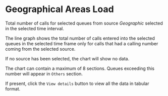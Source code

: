 # Geographical Areas Load

Total number of calls for selected queues from source *Geographic*
selected in the selected time interval.

The line graph shows the total number of calls entered into the selected queues
in the selected time frame only for calls that had a calling number
coming from the selected source.

If no source has been selected, the chart will show no data.

The chart can contain a maximum of 8 sections. Queues exceeding this number
will appear in `Others` section.

If present, click the `View details` button to view all the data
in tabular format.
